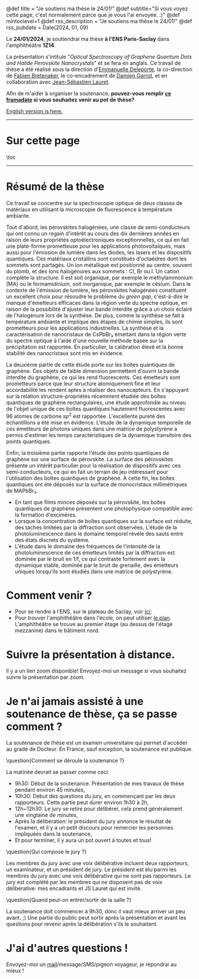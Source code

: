 @def title = "Je soutiens ma thèse le 24/01!"
@def subtitle="Si vous voyez cette page, c'est normalement parce que je vous l'ai envoyée. :)"
@def mintoclevel=1
@def rss_description = "Je soutiens ma thèse le 24/01!"
@def rss_pubdate = Date(2024, 01, 09)


Le **24/01/2024**, je soutiendrai ma thèse **à l'ENS Paris-Saclay** dans l'amphithéâtre **1Z14**.

La présentation s'intitule "*Optical Spectroscopy of Graphene Quantum Dots and Halide Perovskite Nanocrystals*" et se fera en anglais. Ce travail de thèse a été réalisé sous la direction d'[Emmanuelle Deleporte](http://tjoli.free.fr/emmanuelle-deleporte/), la co-direction de [Fabien Bretenaker](https://www.lumin.universite-paris-saclay.fr/fr/node/30), le co-encadrement de [Damien Garrot](https://www.gemac.uvsq.fr/m-damien-garrot), et en collaboration avec [Jean-Sébastien Lauret](https://www.lumin.universite-paris-saclay.fr/fr/node/32).

Afin de m'aider à organiser la soutenance, **pouvez-vous remplir [ce framadate](https://framadate.org/qYxCydi3MOi63Pnh) si vous souhaitez venir au pot de thèse?**

 [English version is here.](../en)

---
# Sur cette page

\toc

---

# Résumé de la thèse

Ce travail se concentre sur la spectroscopie optique de deux classes de matériaux en utilisant la microscopie de fluorescence à température ambiante.

Tout d'abord, les pérovskites halogénées, une classe de semi-conducteurs qui ont connu un regain d'intérêt au cours des dix dernières années en raison de leurs propriétés optoélectroniques exceptionnelles, ce qui en fait une plate-forme prometteuse pour les applications photovoltaïques, mais aussi pour l'émission de lumière dans les diodes, les lasers et les dispositifs quantiques. Ces matériaux cristallins sont constitués d'octaèdres dont les sommets sont partagés. Un ion métallique est positionné au centre, souvent du plomb, et des ions halogénures aux sommets : Cl, Br ou I. Un cation complète la structure. Il est soit organique, par exemple le méthylammonium (MA) ou le formamidinium, soit inorganique, par exemple le césium. Dans le contexte de l'émission de lumière, les pérovskites halogénées constituent un excellent choix pour résoudre le problème du *green gap*, c'est-à-dire le manque d'émetteurs efficaces dans la région verte du spectre optique, en raison de la possibilité d'ajuster leur bande interdite grâce à un choix éclairé de l'halogénure lors de la synthèse.
De plus, comme la synthèse se fait à température ambiante et implique des étapes de chimie simples, ils sont prometteurs pour les applications industrielles. La synthèse et la caractérisation de nanocristaux de CsPbBr₃ émettant dans la région verte du spectre optique à l'aide d'une nouvelle méthode basée sur la précipitation est rapportée. En particulier, la calibration élevé et la bonne stabilité des nanocristaux sont mis en évidence.

La deuxième partie de cette étude porte sur les boîtes quantiques de graphène. Ces objets de faible dimension permettent d'ouvrir la bande interdite du graphène, ce qui les rend fluorescents. Ces émetteurs sont prometteurs parce que leur structure atomiquement fine et leur accordabilité les rendent aptes à réaliser des nanocapteurs. En s'appuyant sur la relation structure-propriétés récemment étudiée des boîtes quantiques de graphène rectangulaires, une étude approfondie au niveau de l'objet unique de ces boîtes quantiques hautement fluorescentes avec 96 atomes de carbone $sp^2$ est rapportée. L'excellente pureté des échantillons a été mise en évidence. L'étude de la dynamique temporelle de ces émetteurs de photons uniques dans une matrice de polystyrène a permis d'estimer les temps caractéristiques de la dynamique transitoire des points quantiques.

Enfin, la troisième partie rapporte l'étude des points quantiques de graphène sur une surface de pérovskite. La surface des pérovskites présente un intérêt particulier pour la réalisation de dispositifs avec ces semi-conducteurs, ce qui en fait un terrain de jeu intéressant pour l'utilisation des boîtes quantiques de graphène. À cette fin, les boîtes quantiques ont été déposés sur la surface de monocristaux millimétriques de MAPbBr₃.

* En tant que films minces déposés sur la pérovskite, les boîtes quantiques de graphène présentent une photophysique compatible avec la formation d'excimères.
* Lorsque la concentration de boîtes quantiques sur la surface est réduite, des taches limitées par la diffraction sont observées. L'étude de la photoluminescence dans le domaine temporel révèle des sauts entre des états discrets du système.
* L'étude dans le domaine des fréquences de l'intensité de la photoluminescence de ces émetteurs limités par la diffraction est dominée par le bruit en 1/f, ce qui contraste fortement avec la dynamique stable, dominée par le bruit de grenaille, des émetteurs uniques lorsqu'ils sont étudiés dans une matrice de polystyrène.

# Comment venir ?

* Pour se rendre à l'ENS, sur le plateau de Saclay, voir [ici](https://ens-paris-saclay.fr/lecole/venir-lecole);
* Pour trouver l'amphithéâtre dans l'école, on peut utiliser [le plan](https://ens-paris-saclay.fr/sites/default/files/2020-09/Plan%20ENS%20Paris-Saclay.pdf). L'amphithéâtre se trouve au premier étage (au dessus de l'étage mezzanine) dans le bâtiment nord.

# Suivre la présentation à distance.

Il y a un lien zoom disponible! Envoyez-moi un message si vous souhaitez suivre la présentation par zoom.

# Je n'ai jamais assisté à une soutenance de thèse, ça se passe comment ?

La soutenance de thèse est un examen universitaire qui permet d'accéder au grade de Docteur. En France, sauf exception, la soutenance est publique. 

\question{Comment se déroule la soutenance ?}

La matinée devrait se passer comme ceci:
* 9h30: Début de la soutenance. Présentation de mes travaux de thèse pendant environ 45 minutes,
* 10h30: Début des questions du jury, en commençant par les deux rapporteurs. Cette partie peut durer environ 1h30 à 2h,
* 12h~12h30: Le jury se retire pour délibérer, cela prend généralement une vingtaine de minutes,
* Après la délibération: le président du jury annonce le résultat de l'examen, et il y a un petit discours pour remercier les personnes impliquées dans la soutenance,
* Et pour terminer, il y aura un pot ouvert à toutes et tous!

\question{Qui compose le jury ?}

Les membres du jury avec une voix délibérative incluent deux rapporteurs, un examinateur, et un président de jury. Le président est élu parmi les membres du jury avec une voix délibérative qui ne sont pas rapporteurs. Le jury est complété par les membres qui ne disposent pas de voix délibérative: mes encadrants et JS Lauret qui est invité.

\question{Quand peut-on entrer/sortir de la salle ?}

La soutenance doit commencer à 9h30, donc il vaut mieux arriver un peu avant. ;) 
Une partie du public peut sortir après la présentation et avant les questions pour revenir après la délibération s'ils le souhaitent.

# J'ai d'autres questions !

Envoyez-moi un [mail](mailto:hugo.levy-falk@universite-paris-saclay.fr)/message/SMS/pigeon voyageur, je répondrai au mieux !
